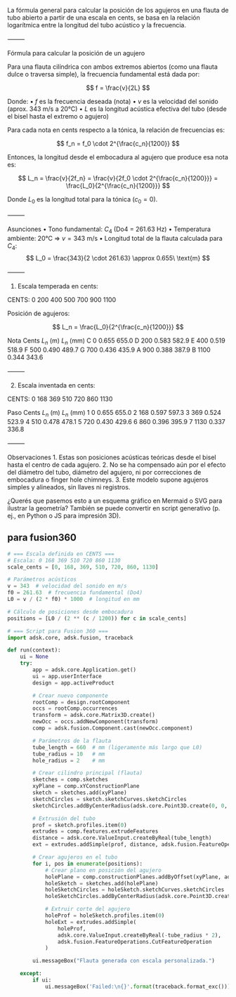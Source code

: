
La fórmula general para calcular la posición de los agujeros en una flauta de tubo abierto a partir de una escala en cents, se basa en la relación logarítmica entre la longitud del tubo acústico y la frecuencia.

⸻

Fórmula para calcular la posición de un agujero

Para una flauta cilíndrica con ambos extremos abiertos (como una flauta dulce o traversa simple), la frecuencia fundamental está dada por:

$$
f = \frac{v}{2L}
$$

Donde:
	•	$f$ es la frecuencia deseada (nota)
	•	$v$ es la velocidad del sonido (aprox. 343 m/s a 20°C)
	•	$L$ es la longitud acústica efectiva del tubo (desde el bisel hasta el extremo o agujero)

Para cada nota en cents respecto a la tónica, la relación de frecuencias es:

$$
f_n = f_0 \cdot 2^{\frac{c_n}{1200}}
$$

Entonces, la longitud desde el embocadura al agujero que produce esa nota es:

$$
L_n = \frac{v}{2f_n} = \frac{v}{2f_0 \cdot 2^{\frac{c_n}{1200}}} = \frac{L_0}{2^{\frac{c_n}{1200}}}
$$

Donde $L_0$ es la longitud total para la tónica ($c_0 = 0$).

⸻

Asunciones
	•	Tono fundamental: $C_4$ (Do4 = 261.63 Hz)
	•	Temperatura ambiente: 20°C ⇒ $v = 343$ m/s
	•	Longitud total de la flauta calculada para $C_4$:
$$
L_0 = \frac{343}{2 \cdot 261.63} \approx 0.655\ \text{m}
$$

⸻

1. Escala temperada en cents:

CENTS: 0 200 400 500 700 900 1100

Posición de agujeros:

$$
L_n = \frac{L_0}{2^{\frac{c_n}{1200}}}
$$

Nota	Cents	$L_n$ (m)	$L_n$ (mm)
C	0	0.655	655.0
D	200	0.583	582.9
E	400	0.519	518.9
F	500	0.490	489.7
G	700	0.436	435.9
A	900	0.388	387.9
B	1100	0.344	343.6


⸻

2. Escala inventada en cents:

CENTS: 0 168 369 510 720 860 1130

Paso	Cents	$L_n$ (m)	$L_n$ (mm)
1	0	0.655	655.0
2	168	0.597	597.3
3	369	0.524	523.9
4	510	0.478	478.1
5	720	0.430	429.6
6	860	0.396	395.9
7	1130	0.337	336.8


⸻

Observaciones
	1.	Estas son posiciones acústicas teóricas desde el bisel hasta el centro de cada agujero.
	2.	No se ha compensado aún por el efecto del diámetro del tubo, diámetro del agujero, ni por correcciones de embocadura o finger hole chimneys.
	3.	Este modelo supone agujeros simples y alineados, sin llaves ni registros.

¿Querés que pasemos esto a un esquema gráfico en Mermaid o SVG para ilustrar la geometría? También se puede convertir en script generativo (p. ej., en Python o JS para impresión 3D).



## para fusion360

```python
# === Escala definida en CENTS ===
# Escala: 0 168 369 510 720 860 1130
scale_cents = [0, 168, 369, 510, 720, 860, 1130]

# Parámetros acústicos
v = 343  # velocidad del sonido en m/s
f0 = 261.63  # frecuencia fundamental (Do4)
L0 = v / (2 * f0) * 1000  # longitud en mm

# Cálculo de posiciones desde embocadura
positions = [L0 / (2 ** (c / 1200)) for c in scale_cents]

# === Script para Fusion 360 ===
import adsk.core, adsk.fusion, traceback

def run(context):
    ui = None
    try:
        app = adsk.core.Application.get()
        ui = app.userInterface
        design = app.activeProduct

        # Crear nuevo componente
        rootComp = design.rootComponent
        occs = rootComp.occurrences
        transform = adsk.core.Matrix3D.create()
        newOcc = occs.addNewComponent(transform)
        comp = adsk.fusion.Component.cast(newOcc.component)

        # Parámetros de la flauta
        tube_length = 660  # mm (ligeramente más largo que L0)
        tube_radius = 10   # mm
        hole_radius = 2    # mm

        # Crear cilindro principal (flauta)
        sketches = comp.sketches
        xyPlane = comp.xYConstructionPlane
        sketch = sketches.add(xyPlane)
        sketchCircles = sketch.sketchCurves.sketchCircles
        sketchCircles.addByCenterRadius(adsk.core.Point3D.create(0, 0, 0), tube_radius)

        # Extrusión del tubo
        prof = sketch.profiles.item(0)
        extrudes = comp.features.extrudeFeatures
        distance = adsk.core.ValueInput.createByReal(tube_length)
        ext = extrudes.addSimple(prof, distance, adsk.fusion.FeatureOperations.NewBodyFeatureOperation)

        # Crear agujeros en el tubo
        for i, pos in enumerate(positions):
            # Crear plano en posición del agujero
            holePlane = comp.constructionPlanes.addByOffset(xyPlane, adsk.core.ValueInput.createByReal(pos))
            holeSketch = sketches.add(holePlane)
            holeSketchCircles = holeSketch.sketchCurves.sketchCircles
            holeSketchCircles.addByCenterRadius(adsk.core.Point3D.create(0, tube_radius, 0), hole_radius)

            # Extruir corte del agujero
            holeProf = holeSketch.profiles.item(0)
            holeExt = extrudes.addSimple(
                holeProf,
                adsk.core.ValueInput.createByReal(-tube_radius * 2),
                adsk.fusion.FeatureOperations.CutFeatureOperation
            )

        ui.messageBox("Flauta generada con escala personalizada.")

    except:
        if ui:
            ui.messageBox('Failed:\n{}'.format(traceback.format_exc()))
```
